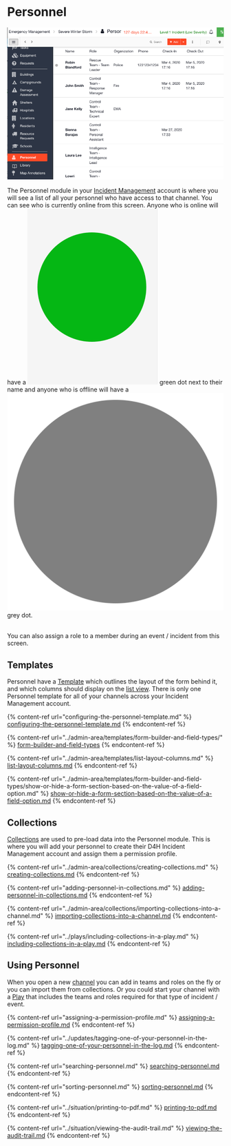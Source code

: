 # Personnel

![](../../.gitbook/assets/personnel.png)

The Personnel module in your [Incident Management](../getting-started.md) account is where you will see a list of all your personnel who have access to that channel. You can see who is currently online from this screen. Anyone who is online will have a ![Image Placeholder](<../../.gitbook/assets/green dot.png>) green dot next to their name and anyone who is offline will have a ![Image Placeholder](<../../.gitbook/assets/grey dot.png>) grey dot.

\
You can also assign a role to a member during an event / incident from this screen.&#x20;

## Templates

Personnel have a [Template](../admin-area/templates/) which outlines the layout of the form behind it, and which columns should display on the [list view](../admin-area/templates/list-layout-columns.md). There is only one Personnel template for all of your channels across your Incident Management account.&#x20;

{% content-ref url="configuring-the-personnel-template.md" %}
[configuring-the-personnel-template.md](configuring-the-personnel-template.md)
{% endcontent-ref %}

{% content-ref url="../admin-area/templates/form-builder-and-field-types/" %}
[form-builder-and-field-types](../admin-area/templates/form-builder-and-field-types/)
{% endcontent-ref %}

{% content-ref url="../admin-area/templates/list-layout-columns.md" %}
[list-layout-columns.md](../admin-area/templates/list-layout-columns.md)
{% endcontent-ref %}

{% content-ref url="../admin-area/templates/form-builder-and-field-types/show-or-hide-a-form-section-based-on-the-value-of-a-field-option.md" %}
[show-or-hide-a-form-section-based-on-the-value-of-a-field-option.md](../admin-area/templates/form-builder-and-field-types/show-or-hide-a-form-section-based-on-the-value-of-a-field-option.md)
{% endcontent-ref %}

## Collections

[Collections](../admin-area/collections/) are used to pre-load data into the Personnel module. This is where you will add your personnel to create their D4H Incident Management account and assign them a permission profile.&#x20;

{% content-ref url="../admin-area/collections/creating-collections.md" %}
[creating-collections.md](../admin-area/collections/creating-collections.md)
{% endcontent-ref %}

{% content-ref url="adding-personnel-in-collections.md" %}
[adding-personnel-in-collections.md](adding-personnel-in-collections.md)
{% endcontent-ref %}

{% content-ref url="../admin-area/collections/importing-collections-into-a-channel.md" %}
[importing-collections-into-a-channel.md](../admin-area/collections/importing-collections-into-a-channel.md)
{% endcontent-ref %}

{% content-ref url="../plays/including-collections-in-a-play.md" %}
[including-collections-in-a-play.md](../plays/including-collections-in-a-play.md)
{% endcontent-ref %}

## Using Personnel

When you open a new [channel](../channels/) you can add in teams and roles on the fly or you can import them from collections.  Or you could start your channel with a [Play](../plays/) that includes the teams and roles required for that type of incident / event.

{% content-ref url="assigning-a-permission-profile.md" %}
[assigning-a-permission-profile.md](assigning-a-permission-profile.md)
{% endcontent-ref %}

{% content-ref url="../updates/tagging-one-of-your-personnel-in-the-log.md" %}
[tagging-one-of-your-personnel-in-the-log.md](../updates/tagging-one-of-your-personnel-in-the-log.md)
{% endcontent-ref %}

{% content-ref url="searching-personnel.md" %}
[searching-personnel.md](searching-personnel.md)
{% endcontent-ref %}

{% content-ref url="sorting-personnel.md" %}
[sorting-personnel.md](sorting-personnel.md)
{% endcontent-ref %}

{% content-ref url="../situation/printing-to-pdf.md" %}
[printing-to-pdf.md](../situation/printing-to-pdf.md)
{% endcontent-ref %}

{% content-ref url="../situation/viewing-the-audit-trail.md" %}
[viewing-the-audit-trail.md](../situation/viewing-the-audit-trail.md)
{% endcontent-ref %}
